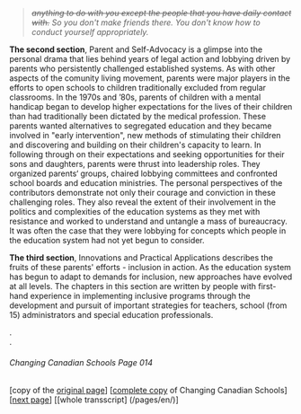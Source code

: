> *~~anything to do with you except the people that you have daily contact with.~~
So you don't make friends there.
You don't know how to conduct yourself appropriately.*  

**The second section**, Parent and Self-Advocacy is a glimpse
into the personal drama that lies behind years of legal action and
lobbying driven by parents who persistently challenged established
systems. As with other aspects of the comunity living movement,
parents were major players in the efforts to open schools
to children traditionally excluded from regular classrooms.
In the 1970s and ’80s, parents of children with a mental
handicap began to develop higher expectations for the lives of
their children than had traditionally been dictated by the medical
profession. These parents wanted alternatives to segregated
education and they became involved in "early intervention", new
methods of stimulating their children and discovering and building on
their children's capacity to learn. In following through on their
expectations and seeking opportunities for their sons and
daughters, parents were thrust into leadership roles. They
organized parents‘ groups, chaired lobbying committees and
confronted school boards and education ministries.
The personal perspectives of the contributors demonstrate
not only their courage and conviction in these challenging roles.
They also reveal the extent of their involvement in the politics and
complexities of the education systems as they met with resistance
and worked to understand and untangle a mass of bureaucracy.
It was often the case that they were lobbying for concepts which
people in the education system had not yet begun to consider.  

**The third section**, Innovations and Practical Applications
describes the fruits of these parents' efforts - inclusion in action.
As the education system has begun to adapt to demands for
inclusion, new approaches have evolved at all levels. The chapters 
in this section are written by people with first-hand experience
in implementing inclusive programs through the development and pursuit
of important strategies for teachers, school (from 15) administrators
and special education professionals.

.  
.  
###### Changing Canadian Schools Page 014

[copy of the [original page](/copies-from-original/CCS014.png)]
[[complete copy](/copies-from-original/BestCopy_Changing_Canadian_Schools_Perspectives_on_Disability_and_Inclusion.pdf) of Changing Canadian Schools]
[[next page](Changing_Canadian_Schools-015)]
[[whole transscript] (/pages/en/)]
